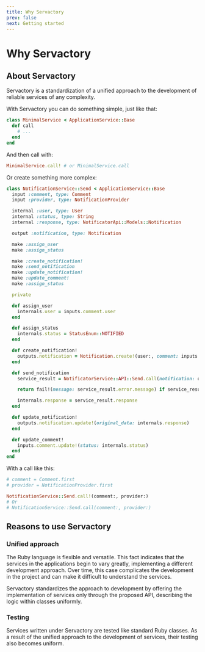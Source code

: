 ```yaml
---
title: Why Servactory
prev: false
next: Getting started
---
```


# Why Servactory

## About Servactory

Servactory is a standardization of a unified approach to the development of reliable services of any complexity.

With Servactory you can do something simple, just like that:

```ruby
class MinimalService < ApplicationService::Base
  def call
    # ...
  end
end
```

And then call with:

```ruby
MinimalService.call! # or MinimalService.call
```

Or create something more complex:

```ruby
class NotificationService::Send < ApplicationService::Base
  input :comment, type: Comment
  input :provider, type: NotificationProvider

  internal :user, type: User
  internal :status, type: String
  internal :response, type: NotificatorApi::Models::Notification

  output :notification, type: Notification

  make :assign_user
  make :assign_status

  make :create_notification!
  make :send_notification
  make :update_notification!
  make :update_comment!
  make :assign_status

  private

  def assign_user
    internals.user = inputs.comment.user
  end

  def assign_status
    internals.status = StatusEnum::NOTIFIED
  end

  def create_notification!
    outputs.notification = Notification.create!(user:, comment: inputs.comment, provider: inputs.provider)
  end

  def send_notification
    service_result = NotificatorService::API::Send.call(notification: outputs.notification)

    return fail!(message: service_result.error.message) if service_result.failure?

    internals.response = service_result.response
  end

  def update_notification!
    outputs.notification.update!(original_data: internals.response)
  end

  def update_comment!
    inputs.comment.update!(status: internals.status)
  end
end
```

With a call like this:

```ruby
# comment = Comment.first
# provider = NotificationProvider.first

NotificationService::Send.call!(comment:, provider:)
# Or
# NotificationService::Send.call(comment:, provider:)
```

## Reasons to use Servactory

### Unified approach

The Ruby language is flexible and versatile.
This fact indicates that the services in the applications begin to vary greatly, implementing a different development approach.
Over time, this case complicates the development in the project and can make it difficult to understand the services.

Servactory standardizes the approach to development by offering the implementation of services only through the proposed API, describing the logic within classes uniformly.

### Testing

Services written under Servactory are tested like standard Ruby classes.
As a result of the unified approach to the development of services, their testing also becomes uniform.
